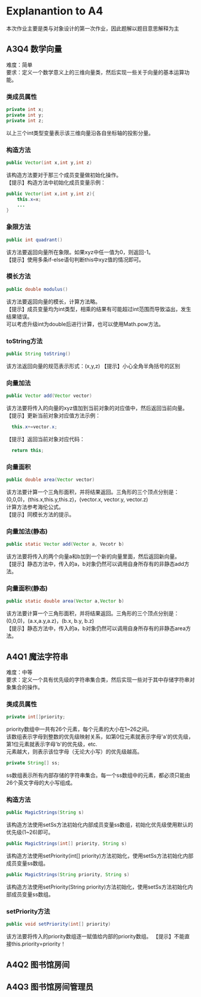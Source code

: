 # Explanantion to A4
本次作业主要是类与对象设计的第一次作业，因此题解以题目意思解释为主
## A3Q4 数学向量
难度：简单  
要求：定义一个数学意义上的三维向量类，然后实现一些关于向量的基本运算功能。  
### 类成员属性
```Java
private int x;
private int y;
private int z;
```
以上三个int类型变量表示该三维向量沿各自坐标轴的投影分量。  
### 构造方法
```Java
public Vector(int x,int y,int z)
```
该构造方法要对于那三个成员变量做初始化操作。  
【提示】构造方法中初始化成员变量示例：  
```Java
public Vector(int x,int y,int z){
    this.x=x;
    ...
}
```
### 象限方法
```Java
public int quadrant()
```
该方法要返回向量所在象限。如果xyz中任一值为0，则返回-1。  
【提示】使用多条if-else语句判断this中xyz值的情况即可。  

### 模长方法
```Java
public double modulus()
```
该方法要返回向量的模长，计算方法略。  
【提示】成员变量均为int类型，相乘的结果有可能超过int范围而导致溢出，发生结果错误。  
可以考虑升级int为double后进行计算，也可以使用Math.pow方法。     

### toString方法
```Java
public String toString()
```
该方法返回向量的规范表示形式：(x,y,z)
【提示】小心全角半角括号的区别  

### 向量加法
```Java
public Vector add(Vector vector)
```
该方法要将传入的向量的xyz值加到当前对象的对应值中，然后返回当前向量。  
【提示】更新当前对象对应值方法示例：
```Java
  this.x+=vector.x;
```
【提示】返回当前对象对应代码：
```Java
  return this;
```

### 向量面积
```Java
public double area(Vector vector)
```
该方法要计算一个三角形面积，并将结果返回。三角形的三个顶点分别是：  
(0,0,0)，(this.x,this.y,this.z)，(vector.x, vector.y, vector.z)   
计算方法参考海伦公式。   
【提示】同模长方法的提示。  

### 向量加法(静态)
```Java
public static Vector add(Vector a, Vecotr b)
```
该方法要将传入的两个向量a和b加到一个新的向量里面，然后返回新向量。  
【提示】静态方法中，传入的a，b对象仍然可以调用自身所存有的非静态add方法。  

### 向量面积(静态)
```Java
public static double area(Vector a,Vector b)
```
该方法要计算一个三角形面积，并将结果返回。三角形的三个顶点分别是：  
(0,0,0)，(a.x,a.y,a.z)，(b.x, b.y, b.z)   
【提示】静态方法中，传入的a，b对象仍然可以调用自身所存有的非静态area方法。  

## A4Q1 魔法字符串
难度：中等  
要求：定义一个具有优先级的字符串集合类，然后实现一些对于其中存储字符串对象集合的操作。  
### 类成员属性
```Java
private int[]priority;
```
priority数组中一共有26个元素，每个元素的大小在1~26之间。  
该数组表示字母到整数的优先级映射关系，如第0位元素就表示字母'a'的优先级，第1位元素就表示字母'b'的优先级，etc.  
元素越大，则表示该位字母（无论大小写）的优先级越高。  
```Java
private String[] ss;
```
ss数组表示所有内部存储的字符串集合。每一个ss数组中的元素，都必须只能由26个英文字母的大小写组成。  

### 构造方法
```Java
public MagicStrings(String s)
```
该构造方法使用setSs方法初始化内部成员变量ss数组，初始化优先级使用默认的优先级(1~26)即可。   
```Java
public MagicStrings(int[] priority, String s)
```
该构造方法使用setPriority(int[] priority)方法初始化，使用setSs方法初始化内部成员变量ss数组。  
```Java
public MagicStrings(String priority, String s)
```
该构造方法使用setPriority(String priority)方法初始化，使用setSs方法初始化内部成员变量ss数组。  

### setPriority方法
```Java
public void setPriority(int[] priority)
```
该方法要将传入的priority数组逐一赋值给内部的priority数组。
【提示】不能直接this.priority=priority！



## A4Q2 图书馆房间
## A4Q3 图书馆房间管理员
